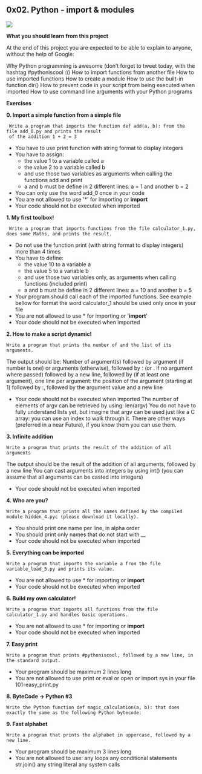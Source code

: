 ## 0x02. Python - import & modules

![](https://alx-intranet.hbtn.io/images/challenge2022/get-started.jpg)

**What you should learn from this project**

At the end of this project you are expected to be able to explain to anyone, without the help of Google:

Why Python programming is awesome (don’t forget to tweet today, with the hashtag #pythoniscool :))
How to import functions from another file
How to use imported functions
How to create a module
How to use the built-in function dir()
How to prevent code in your script from being executed when imported
How to use command line arguments with your Python programs

**Exercises**

**0. Import a simple function from a simple file**

     Write a program that imports the function def add(a, b): from the file add_0.py and prints the result 
     of the addition 1 + 2 = 3

* You have to use print function with string format to display integers
* You have to assign:
  * the value 1 to a variable called a
  * the value 2 to a variable called b
  * and use those two variables as arguments when calling the functions add and print
  * a and b must be define in 2 different lines: a = 1 and another b = 2
* You can only use the word add_0 once in your code
* You are not allowed to use '*' for importing or __import__
* Your code should not be executed when imported


**1. My first toolbox!**

     Write a program that imports functions from the file calculator_1.py, does some Maths, and prints the result.

* Do not use the function print (with string format to display integers) more than 4 times
* You have to define:
     * the value 10 to a variable a
     * the value 5 to a variable b
     * and use those two variables only, as arguments when calling functions (included print)
     * a and b must be define in 2 different lines: a = 10 and another b = 5
* Your program should call each of the imported functions. See example bellow for format
     the word calculator_1 should be used only once in your file
* You are not allowed to use * for importing or '__import__'
* Your code should not be executed when imported

**2. How to make a script dynamic!**

	Write a program that prints the number of and the list of its arguments.

The output should be:
Number of argument(s) followed by argument (if number is one) or arguments (otherwise), followed by
: (or . if no argument where passed) followed by
a new line, followed by (if at least one argument),
one line per argument:
the position of the argument (starting at 1) followed by :, followed by the argument value and a new line
* Your code should not be executed when imported
The number of elements of argv can be retrieved by using: len(argv)
You do not have to fully understand lists yet, but imagine that argv can be used just like a C array: you can use an index to walk through it. There are other ways (preferred in a near Future), if you know them you can use them.

**3. Infinite addition**

	Write a program that prints the result of the addition of all arguments

The output should be the result of the addition of all arguments, followed by a new line
You can cast arguments into integers by using int() (you can assume that all arguments can be casted into integers)
* Your code should not be executed when imported

**4. Who are you?**

	Write a program that prints all the names defined by the compiled module hidden_4.pyc (please download it locally).

* You should print one name per line, in alpha order
* You should print only names that do not start with __
* Your code should not be executed when imported

**5. Everything can be imported**
	
	Write a program that imports the variable a from the file variable_load_5.py and prints its value.

* You are not allowed to use * for importing or __import__
* Your code should not be executed when imported

**6. Build my own calculator!**

	Write a program that imports all functions from the file calculator_1.py and handles basic operations.

* You are not allowed to use * for importing or __import__
* Your code should not be executed when imported

**7. Easy print**

	Write a program that prints #pythoniscool, followed by a new line, in the standard output.

* Your program should be maximum 2 lines long
* You are not allowed to use print or eval or open or import sys in your file 101-easy_print.py

**8. ByteCode -> Python #3**

	Write the Python function def magic_calculation(a, b): that does exactly the same as the following Python bytecode:

**9. Fast alphabet**

	Write a program that prints the alphabet in uppercase, followed by a new line.

* Your program should be maximum 3 lines long
* You are not allowed to use:
        any loops
        any conditional statements
        str.join()
        any string literal
        any system calls

